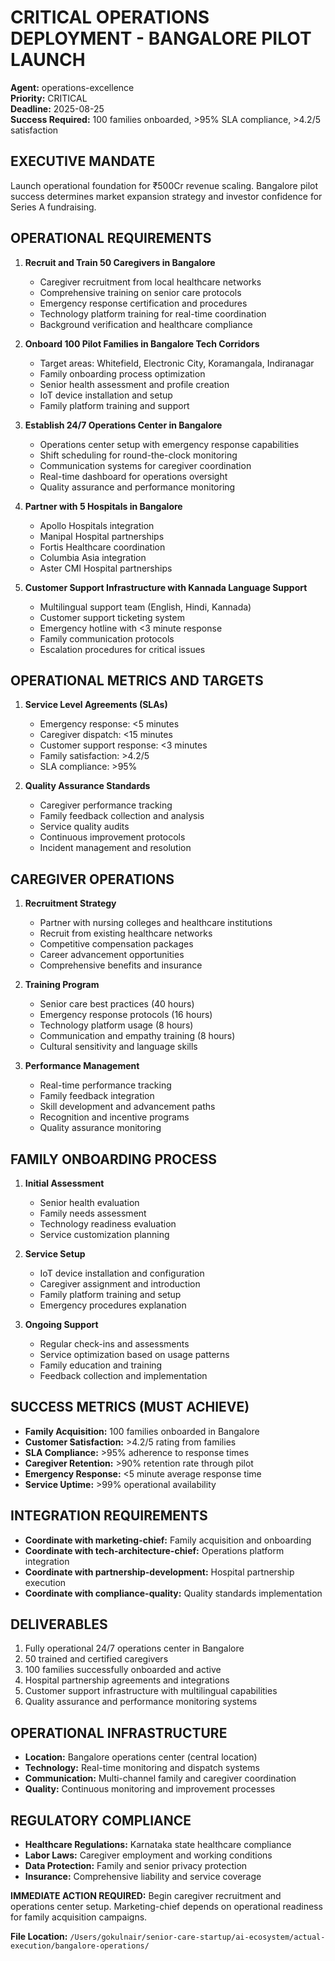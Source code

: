 # CRITICAL OPERATIONS DEPLOYMENT - BANGALORE PILOT LAUNCH
**Agent:** operations-excellence  
**Priority:** CRITICAL  
**Deadline:** 2025-08-25  
**Success Required:** 100 families onboarded, >95% SLA compliance, >4.2/5 satisfaction

## EXECUTIVE MANDATE
Launch operational foundation for ₹500Cr revenue scaling. Bangalore pilot success determines market expansion strategy and investor confidence for Series A fundraising.

## OPERATIONAL REQUIREMENTS
1. **Recruit and Train 50 Caregivers in Bangalore**
   - Caregiver recruitment from local healthcare networks
   - Comprehensive training on senior care protocols
   - Emergency response certification and procedures
   - Technology platform training for real-time coordination
   - Background verification and healthcare compliance

2. **Onboard 100 Pilot Families in Bangalore Tech Corridors**
   - Target areas: Whitefield, Electronic City, Koramangala, Indiranagar
   - Family onboarding process optimization
   - Senior health assessment and profile creation
   - IoT device installation and setup
   - Family platform training and support

3. **Establish 24/7 Operations Center in Bangalore**
   - Operations center setup with emergency response capabilities
   - Shift scheduling for round-the-clock monitoring
   - Communication systems for caregiver coordination
   - Real-time dashboard for operations oversight
   - Quality assurance and performance monitoring

4. **Partner with 5 Hospitals in Bangalore**
   - Apollo Hospitals integration
   - Manipal Hospital partnerships
   - Fortis Healthcare coordination
   - Columbia Asia integration
   - Aster CMI Hospital partnerships

5. **Customer Support Infrastructure with Kannada Language Support**
   - Multilingual support team (English, Hindi, Kannada)
   - Customer support ticketing system
   - Emergency hotline with <3 minute response
   - Family communication protocols
   - Escalation procedures for critical issues

## OPERATIONAL METRICS AND TARGETS
1. **Service Level Agreements (SLAs)**
   - Emergency response: <5 minutes
   - Caregiver dispatch: <15 minutes
   - Customer support response: <3 minutes
   - Family satisfaction: >4.2/5
   - SLA compliance: >95%

2. **Quality Assurance Standards**
   - Caregiver performance tracking
   - Family feedback collection and analysis
   - Service quality audits
   - Continuous improvement protocols
   - Incident management and resolution

## CAREGIVER OPERATIONS
1. **Recruitment Strategy**
   - Partner with nursing colleges and healthcare institutions
   - Recruit from existing healthcare networks
   - Competitive compensation packages
   - Career advancement opportunities
   - Comprehensive benefits and insurance

2. **Training Program**
   - Senior care best practices (40 hours)
   - Emergency response protocols (16 hours)
   - Technology platform usage (8 hours)
   - Communication and empathy training (8 hours)
   - Cultural sensitivity and language skills

3. **Performance Management**
   - Real-time performance tracking
   - Family feedback integration
   - Skill development and advancement paths
   - Recognition and incentive programs
   - Quality assurance monitoring

## FAMILY ONBOARDING PROCESS
1. **Initial Assessment**
   - Senior health evaluation
   - Family needs assessment
   - Technology readiness evaluation
   - Service customization planning

2. **Service Setup**
   - IoT device installation and configuration
   - Caregiver assignment and introduction
   - Family platform training and setup
   - Emergency procedures explanation

3. **Ongoing Support**
   - Regular check-ins and assessments
   - Service optimization based on usage patterns
   - Family education and training
   - Feedback collection and implementation

## SUCCESS METRICS (MUST ACHIEVE)
- **Family Acquisition:** 100 families onboarded in Bangalore
- **Customer Satisfaction:** >4.2/5 rating from families
- **SLA Compliance:** >95% adherence to response times
- **Caregiver Retention:** >90% retention rate through pilot
- **Emergency Response:** <5 minute average response time
- **Service Uptime:** >99% operational availability

## INTEGRATION REQUIREMENTS
- **Coordinate with marketing-chief:** Family acquisition and onboarding
- **Coordinate with tech-architecture-chief:** Operations platform integration
- **Coordinate with partnership-development:** Hospital partnership execution
- **Coordinate with compliance-quality:** Quality standards implementation

## DELIVERABLES
1. Fully operational 24/7 operations center in Bangalore
2. 50 trained and certified caregivers
3. 100 families successfully onboarded and active
4. Hospital partnership agreements and integrations
5. Customer support infrastructure with multilingual capabilities
6. Quality assurance and performance monitoring systems

## OPERATIONAL INFRASTRUCTURE
- **Location:** Bangalore operations center (central location)
- **Technology:** Real-time monitoring and dispatch systems
- **Communication:** Multi-channel family and caregiver coordination
- **Quality:** Continuous monitoring and improvement processes

## REGULATORY COMPLIANCE
- **Healthcare Regulations:** Karnataka state healthcare compliance
- **Labor Laws:** Caregiver employment and working conditions
- **Data Protection:** Family and senior privacy protection
- **Insurance:** Comprehensive liability and service coverage

**IMMEDIATE ACTION REQUIRED:** Begin caregiver recruitment and operations center setup. Marketing-chief depends on operational readiness for family acquisition campaigns.

**File Location:** `/Users/gokulnair/senior-care-startup/ai-ecosystem/actual-execution/bangalore-operations/`